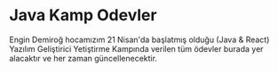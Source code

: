 # Java Kamp Odevler
Engin Demiroğ hocamızım 21 Nisan'da başlatmış olduğu (Java & React) Yazılım Geliştirici Yetiştirme Kampında verilen tüm ödevler burada yer alacaktır ve her zaman güncellenecektir.
